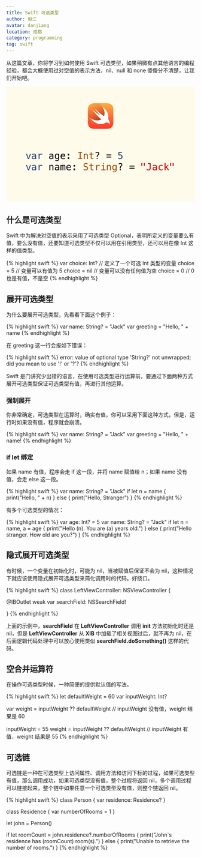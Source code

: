 ```yaml
---
title: Swift 可选类型
author: 但江
avatar: danjiang
location: 成都
category: programming
tag: swift
---
```


从这篇文章，你将学习到如何使用 Swift 可选类型，如果稍微有点其他语言的编程经验，都会大概使用过对空值的表示方法，nil、null 和 none 傻傻分不清楚，让我们开始吧。

![Swift Optionals](/images/swift-optionals.jpg)

## 什么是可选类型

Swift 中为解决对空值的表示采用了可选类型 Optional，表明所定义的变量要么有值，要么没有值，还要知道可选类型不仅可以用在引用类型，还可以用在像 Int 这样的值类型。

{% highlight swift %}
var choice: Int? // 定义了一个可选 Int 类型的变量
choice = 5 // 变量可以有值为 5
choice = nil // 变量可以没有任何值为空
choice = 0 // 0 也是有值，不是空
{% endhighlight %}

## 展开可选类型

为什么要展开可选类型，先看看下面这个例子：

{% highlight swift %}
var name: String? = "Jack"
var greeting = "Hello, " + name
{% endhighlight %}

在 greeting 这一行会报如下错误：

{% highlight swift %}
error: value of optional type 'String?' not unwrapped; did you mean to use '!' or '?'?
{% endhighlight %}

Swift 是门讲究少出错的语言，在使用可选类型进行运算前，要通过下面两种方式展开可选类型保证可选类型有值，再进行其他运算。

### 强制展开

你非常确定，可选类型在运算时，确实有值，你可以采用下面这种方式，但是，运行时如果没有值，程序就会崩溃。

{% highlight swift %}
var name: String? = "Jack"
var greeting = "Hello, " + name!
{% endhighlight %}

### if let 绑定

如果 name 有值，程序会走 if 这一段，并将 name 赋值给 n；如果 name 没有值，会走 else 这一段。

{% highlight swift %}
var name: String? = "Jack"
if let n = name {
  print("Hello, " + n)
} else {
  print("Hello, Stranger")
}
{% endhighlight %}

有多个可选类型的情况：

{% highlight swift %}
var age: Int? = 5
var name: String? = "Jack"
if let n = name, a = age {
  print("Hello \(n). You are \(a) years old.")
} else {
  print("Hello stranger. How old are you?")
}
{% endhighlight %}

## 隐式展开可选类型

有时候，一个变量在初始化时，可能为 nil，当被赋值后保证不会为 nil，这种情况下就应该使用隐式展开可选类型来简化调用时的代码。好绕口。

{% highlight swift %}
class LeftViewController: NSViewController {

  @IBOutlet weak var searchField: NSSearchField!

}
{% endhighlight %}

上面的示例中，**searchField** 在 **LeftViewController** 调用 **init** 方法初始化时还是 nil，但是 **LeftViewController** 从 **XIB** 中加载了相关视图过后，就不再为 nil，在后面逻辑代码处理中可以放心使用类似 **searchField.doSomething()** 这样的代码。

## 空合并运算符

在操作可选类型时候，一种简便的提供默认值的写法。

{% highlight swift %}
let defaultWeight = 60
var inputWeight: Int?

var weight = inputWeight ?? defaultWeight
// inputWeight 没有值，weight 结果是 60

inputWeight = 55
weight = inputWeight ?? defaultWeight
// inputWeight 有值，weight 结果是 55
{% endhighlight %}

## 可选链

可选链是一种在可选类型上访问属性、调用方法和访问下标的过程，如果可选类型有值，那么调用成功，如果可选类型没有值，整个过程将返回 nil，多个调用过程可以链接起来，整个链中如果任意一个可选类型没有值，则整个链返回 nil。

{% highlight swift %}
class Person {
  var residence: Residence?
}

class Residence {
  var numberOfRooms = 1
}

let john = Person()

if let roomCount = john.residence?.numberOfRooms {
  print("John`s residence has \(roomCount) room(s).")
} else {
  print("Unable to retrieve the number of rooms.")
}
{% endhighlight %}
